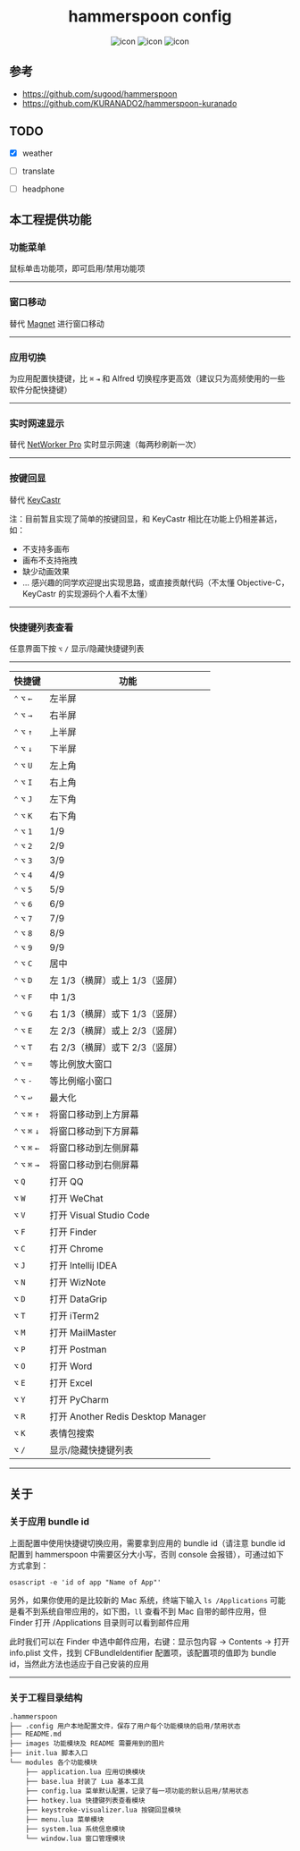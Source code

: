 
<h1 align='center'> hammerspoon config</h1>
<div align='center'>
  <img src='https://img.shields.io/badge/Hammerspoon-0.9.93-FFB100' alt='icon'/>
  <img src='https://img.shields.io/badge/Lua-5.4-00007C' alt='icon'/>
  <img src='https://img.shields.io/badge/Shell-417DDE' alt='icon'/>
</div>

## 参考
  - https://github.com/sugood/hammerspoon
  - https://github.com/KURANADO2/hammerspoon-kuranado

## TODO
 - [x] weather
 - [ ] translate
 - [ ] headphone


## 本工程提供功能
### 功能菜单

鼠标单击功能项，即可启用/禁用功能项

---

### 窗口移动

替代 [Magnet](https://apps.apple.com/us/app/magnet/id441258766?mt=12) 进行窗口移动

---

### 应用切换

为应用配置快捷键，比 `⌘` `⇥` 和 Alfred 切换程序更高效（建议只为高频使用的一些软件分配快捷键）

---


### 实时网速显示

替代 [NetWorker Pro](https://apps.apple.com/us/app/networker-pro/id1163602886?mt=12) 实时显示网速（每两秒刷新一次）

---


### 按键回显

替代 [KeyCastr](https://github.com/keycastr/keycastr)



注：目前暂且实现了简单的按键回显，和 KeyCastr 相比在功能上仍相差甚远，如：
- 不支持多画布
- 画布不支持拖拽
- 缺少动画效果
- ...
感兴趣的同学欢迎提出实现思路，或直接贡献代码（不太懂 Objective-C，KeyCastr 的实现源码个人看不太懂）

---

### 快捷键列表查看

任意界面下按 `⌥` `/` 显示/隐藏快捷键列表

---


快捷键|功能
-|-
`⌃` `⌥` `←`|左半屏
`⌃` `⌥` `→`|右半屏
`⌃` `⌥` `↑`|上半屏
`⌃` `⌥` `↓`|下半屏
`⌃` `⌥` `U`|左上角
`⌃` `⌥` `I`|右上角
`⌃` `⌥` `J`|左下角
`⌃` `⌥` `K`|右下角
`⌃` `⌥` `1`|1/9
`⌃` `⌥` `2`|2/9
`⌃` `⌥` `3`|3/9
`⌃` `⌥` `4`|4/9
`⌃` `⌥` `5`|5/9
`⌃` `⌥` `6`|6/9
`⌃` `⌥` `7`|7/9
`⌃` `⌥` `8`|8/9
`⌃` `⌥` `9`|9/9
`⌃` `⌥` `C`|居中
`⌃` `⌥` `D`|左 1/3（横屏）或上 1/3（竖屏）
`⌃` `⌥` `F`|中 1/3
`⌃` `⌥` `G`|右 1/3（横屏）或下 1/3（竖屏）
`⌃` `⌥` `E`|左 2/3（横屏）或上 2/3（竖屏）
`⌃` `⌥` `T`|右 2/3（横屏）或下 2/3（竖屏）
`⌃` `⌥` `=`|等比例放大窗口
`⌃` `⌥` `-`|等比例缩小窗口
`⌃` `⌥` `↩︎`|最大化
`⌃` `⌥` `⌘` `↑`|将窗口移动到上方屏幕
`⌃` `⌥` `⌘` `↓`|将窗口移动到下方屏幕
`⌃` `⌥` `⌘` `←`|将窗口移动到左侧屏幕
`⌃` `⌥` `⌘` `→`|将窗口移动到右侧屏幕
`⌥` `Q` |打开 QQ
`⌥` `W` |打开 WeChat
`⌥` `V` |打开 Visual Studio Code
`⌥` `F` |打开 Finder
`⌥` `C` |打开 Chrome
`⌥` `J` |打开 Intellij IDEA
`⌥` `N` |打开 WizNote
`⌥` `D` |打开 DataGrip
`⌥` `T` |打开 iTerm2
`⌥` `M` |打开 MailMaster
`⌥` `P` |打开 Postman
`⌥` `O` |打开 Word
`⌥` `E` |打开 Excel
`⌥` `Y` |打开 PyCharm
`⌥` `R` |打开 Another Redis Desktop Manager
`⌥` `K` |表情包搜索
`⌥` `/` |显示/隐藏快捷键列表

---

## 关于
### 关于应用 bundle id

上面配置中使用快捷键切换应用，需要拿到应用的 bundle id（请注意 bundle id 配置到 hammerspoon 中需要区分大小写，否则 console 会报错），可通过如下方式拿到：
```shell
osascript -e 'id of app "Name of App"'
```

另外，如果你使用的是比较新的 Mac 系统，终端下输入 `ls /Applications` 可能是看不到系统自带应用的，如下图，`ll` 查看不到 Mac 自带的邮件应用，但 Finder 打开 /Applications 目录则可以看到邮件应用

此时我们可以在 Finder 中选中邮件应用，右键：显示包内容 -> Contents -> 打开 info.plist 文件，找到 CFBundleIdentifier 配置项，该配置项的值即为 bundle id，当然此方法也适应于自己安装的应用

---

### 关于工程目录结构

```shell
.hammerspoon
├── .config 用户本地配置文件，保存了用户每个功能模块的启用/禁用状态
├── README.md
├── images 功能模块及 README 需要用到的图片
├── init.lua 脚本入口
└── modules 各个功能模块
    ├── application.lua 应用切换模块
    ├── base.lua 封装了 Lua 基本工具
    ├── config.lua 菜单默认配置，记录了每一项功能的默认启用/禁用状态
    ├── hotkey.lua 快捷键列表查看模块
    ├── keystroke-visualizer.lua 按键回显模块
    ├── menu.lua 菜单模块
    ├── system.lua 系统信息模块
    └── window.lua 窗口管理模块
```

